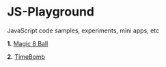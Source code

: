# JS-Playground

JavaScript code samples, experiments, mini apps, etc

**1.** [Magic 8 Ball](https://github.com/abeerration/JS-Playground/tree/main/demos/Magic%208%20Ball)

**2.** [TimeBomb](https://github.com/abeerration/JS-Playground/tree/main/demos/TimeBomb)
